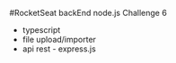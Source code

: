 #RocketSeat backEnd node.js Challenge 6

- typescript
- file upload/importer
- api rest - express.js
